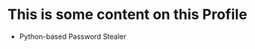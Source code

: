 <h1 color="red">This is some content on this Profile</h1>
<ul>
  <li href="fb.com">Python-based Password Stealer</li>
</ul>
